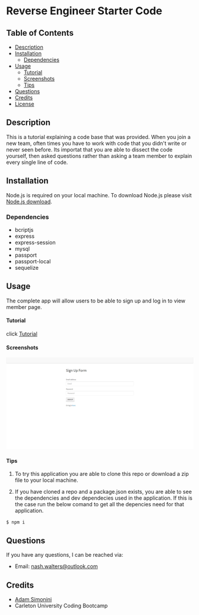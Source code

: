 # Reverse Engineer Starter Code

## Table of Contents
* [Description](#description)
* [Installation](#installation)
  * [Dependencies](#dependencies)
* [Usage](#usage)
  * [Tutorial](#tutorial)
  * [Screenshots](#screenshots)
  * [Tips](#tips)
* [Questions](#questions)
* [Credits](#credits)
* [License](#license)

## Description
This is a tutorial explaining a code base that was provided. When you join a new team, often times you have to work with code that you didn't write or never seen before. Its importat that you are able to dissect the code yourself, then asked questions rather than asking a team member to explain every single line of code.

## Installation
Node.js is required on your local machine. To download Node.js please visit [Node.js download](https://nodejs.org/en/download/).

### Dependencies 
- bcriptjs
- express
- express-session
- mysql
- passport
- passport-local
- sequelize

## Usage
The complete app will allow users to be able to sign up and log in to view member page.

#### Tutorial
click [Tutorial](https://docs.google.com/document/d/1X6a9OhZ4hOE5Ao-dEzrd9drgpL09Sm9S-u2x2A9q2UU/edit?usp=sharing)

#### Screenshots
<img src="screencapture.png" alt="app" width="600px">

#### Tips
1. To try this application you are able to clone this repo or download a zip file to your local machine.

2. If you have cloned a repo and a package.json exists, you are able to see the dependencies and dev dependecies used in the application. If this is the case run the below comand to get all the depencies need for that application.
```
$ npm i
```

## Questions 

If you have any questions, I can be reached via:
* <bold>Email</bold>: nash.walters@outlook.com

## Credits
* [Adam Simonini](https://github.com/adamsimonini)
* Carleton University Coding Bootcamp
